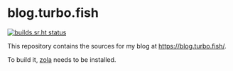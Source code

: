 # blog.turbo.fish

[![builds.sr.ht status](https://builds.sr.ht/~jplatte/blog.turbo.fish.svg)](https://builds.sr.ht/~jplatte/blog.turbo.fish?)

This repository contains the sources for my blog at <https://blog.turbo.fish/>.

To build it, [zola][] needs to be installed.

[zola]: https://www.getzola.org/documentation/getting-started/installation/
